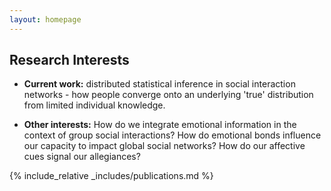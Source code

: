 ```yaml
---
layout: homepage
---
```



## Research Interests

- **Current work:** distributed statistical inference in social interaction networks - how people converge onto an underlying 'true' distribution from limited individual knowledge.

- **Other interests:** How do we integrate emotional information in the context of group social interactions? How do emotional bonds influence our capacity to impact global social networks? How do our affective cues signal our allegiances? 







{% include_relative _includes/publications.md %}
